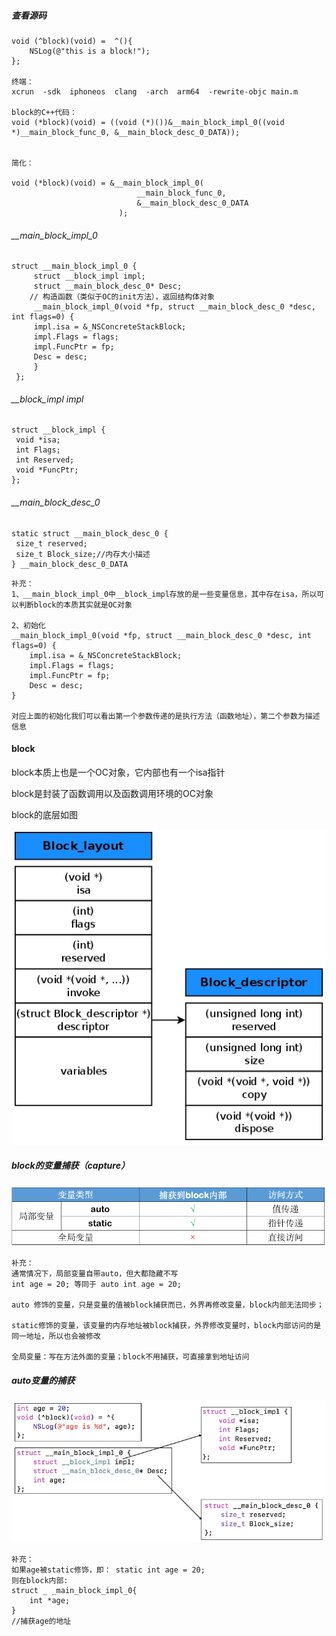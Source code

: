 ##### 查看源码

```
void (^block)(void) =  ^(){
    NSLog(@"this is a block!");
};

终端：
xcrun  -sdk  iphoneos  clang  -arch  arm64  -rewrite-objc main.m

block的C++代码：
void (*block)(void) = ((void (*)())&__main_block_impl_0((void *)__main_block_func_0, &__main_block_desc_0_DATA));


简化：

void (*block)(void) = &__main_block_impl_0(
                            __main_block_func_0,
                            &__main_block_desc_0_DATA
                        );
```

###### __main_block_impl_0

```
struct __main_block_impl_0 {
     struct __block_impl impl;
     struct __main_block_desc_0* Desc;
    // 构造函数（类似于OC的init方法），返回结构体对象
     __main_block_impl_0(void *fp, struct __main_block_desc_0 *desc, int flags=0) {
     impl.isa = &_NSConcreteStackBlock;
     impl.Flags = flags;
     impl.FuncPtr = fp;
     Desc = desc;
     }
 };
```

###### __block_impl impl

```
struct __block_impl {
 void *isa;
 int Flags;
 int Reserved;
 void *FuncPtr;
};
```

###### __main_block_desc_0

```
static struct __main_block_desc_0 {
 size_t reserved;
 size_t Block_size;//内存大小描述
} __main_block_desc_0_DATA
```

```
补充：
1、__main_block_impl_0中__block_impl存放的是一些变量信息，其中存在isa，所以可以判断block的本质其实就是OC对象

2、初始化
__main_block_impl_0(void *fp, struct __main_block_desc_0 *desc, int flags=0) {
    impl.isa = &_NSConcreteStackBlock;
    impl.Flags = flags;
    impl.FuncPtr = fp;
    Desc = desc;
}

对应上面的初始化我们可以看出第一个参数传递的是执行方法（函数地址），第二个参数为描述信息
```

#### block

block本质上也是一个OC对象，它内部也有一个isa指针

block是封装了函数调用以及函数调用环境的OC对象

block的底层如图

![](img/block01.png)

##### block的变量捕获（capture）

![](img/block变量捕获.png)

```
补充：
通常情况下，局部变量自带auto，但大都隐藏不写
int age = 20; 等同于 auto int age = 20;

auto 修饰的变量，只是变量的值被block捕获而已，外界再修改变量，block内部无法同步；

static修饰的变量，该变量的内存地址被block捕获，外界修改变量时，block内部访问的是同一地址，所以也会被修改

全局变量：写在方法外面的变量；block不用捕获，可直接拿到地址访问
```

##### auto变量的捕获

![](img/auto变量捕获.png)

```
补充：
如果age被static修饰，即： static int age = 20;
则在block内部:
struct _ _main_block_impl_0{
    int *age;
}
//捕获age的地址
```
